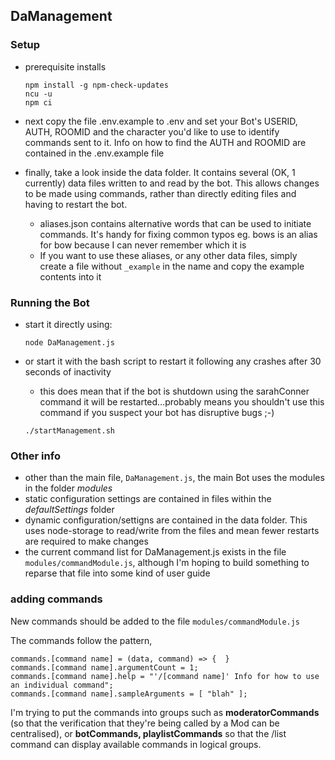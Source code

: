 ## DaManagement
### Setup
* prerequisite installs
  ```
  npm install -g npm-check-updates
  ncu -u
  npm ci 
  ```

* next copy the file .env.example to .env and set your Bot's USERID, AUTH, ROOMID and the character you'd like to use to identify commands sent to it. Info on how to find the AUTH and ROOMID are contained in the .env.example file
* finally, take a look inside the data folder. It contains several (OK, 1 currently) data files written to and read by the bot. This allows changes to be made using commands, rather than directly editing files and having to restart the bot.
  * aliases.json contains alternative words that can be used to initiate commands. It's handy for fixing common typos eg. bows is an alias for bow because I can never remember which it is
  * If you want to use these aliases, or any other data files, simply create a file without `_example` in the name and copy the example contents into it

### Running the Bot
* start it directly using:
  ```
  node DaManagement.js
  ```
* or start it with the bash script to restart it following any crashes after 30 seconds of inactivity
    * this does mean that if the bot is shutdown using the sarahConner command it will be restarted...probably means you shouldn't use this command if you suspect your bot has disruptive bugs ;-)
  
  ```
  ./startManagement.sh
  ```
### Other info
* other than the main file, `DaManagement.js`, the main Bot uses the modules in the folder *modules*
* static configuration settings are contained in files within the *defaultSettings* folder
* dynamic configuration/settigns are contained in the data folder. This uses node-storage to read/write from the files and mean fewer restarts are required to make changes
* the current command list for DaManagement.js exists in the file `modules/commandModule.js`, although I'm hoping to build something to reparse that file into some kind of user guide

### adding commands
New commands should be added to the file `modules/commandModule.js`

The commands follow the pattern,

```
commands.[command name] = (data, command) => {  }  
commands.[command name].argumentCount = 1;  
commands.[command name].help = "'/[command name]' Info for how to use an individual command";
commands.[command name].sampleArguments = [ "blah" ];
```

I'm trying to put the commands into groups such as <strong>moderatorCommands</strong> (so that the verification that they're being called by a Mod can be centralised), or <strong>botCommands, playlistCommands</strong> so that the /list command can display available commands in logical groups.
